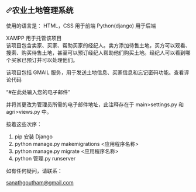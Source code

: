 <div class="Box-sc-g0xbh4-0 bJMeLZ js-snippet-clipboard-copy-unpositioned" data-hpc="true"><article class="markdown-body entry-content container-lg" itemprop="text"><h1 tabindex="-1" dir="auto"><a id="user-content-agricutural-land-management-system" class="anchor" aria-hidden="true" tabindex="-1" href="#agricutural-land-management-system"><svg class="octicon octicon-link" viewBox="0 0 16 16" version="1.1" width="16" height="16" aria-hidden="true"><path d="m7.775 3.275 1.25-1.25a3.5 3.5 0 1 1 4.95 4.95l-2.5 2.5a3.5 3.5 0 0 1-4.95 0 .751.751 0 0 1 .018-1.042.751.751 0 0 1 1.042-.018 1.998 1.998 0 0 0 2.83 0l2.5-2.5a2.002 2.002 0 0 0-2.83-2.83l-1.25 1.25a.751.751 0 0 1-1.042-.018.751.751 0 0 1-.018-1.042Zm-4.69 9.64a1.998 1.998 0 0 0 2.83 0l1.25-1.25a.751.751 0 0 1 1.042.018.751.751 0 0 1 .018 1.042l-1.25 1.25a3.5 3.5 0 1 1-4.95-4.95l2.5-2.5a3.5 3.5 0 0 1 4.95 0 .751.751 0 0 1-.018 1.042.751.751 0 0 1-1.042.018 1.998 1.998 0 0 0-2.83 0l-2.5 2.5a1.998 1.998 0 0 0 0 2.83Z"></path></svg></a><font style="vertical-align: inherit;"><font style="vertical-align: inherit;">农业土地管理系统</font></font></h1>
<p dir="auto"><font style="vertical-align: inherit;"><font style="vertical-align: inherit;">使用的语言是： HTML，CSS 用于前端 Python(django) 用于后端</font></font></p>
<p dir="auto"><font style="vertical-align: inherit;"><font style="vertical-align: inherit;">XAMPP 用于托管该项目</font></font><br><font style="vertical-align: inherit;"><font style="vertical-align: inherit;">
该项目包含卖家、买家、帮助买家的经纪人。</font><font style="vertical-align: inherit;">卖方添加待售土地，买方可以观看、搜索、购买待售土地，甚至可以预订经纪人帮助他们购买土地。</font><font style="vertical-align: inherit;">经纪人可以看到哪个买家已预订并可以处理他们。</font></font></p>
<p dir="auto"><font style="vertical-align: inherit;"><font style="vertical-align: inherit;">该项目包括 GMAIL 服务，用于发送土地信息、买家信息和忘记密码功能。</font><font style="vertical-align: inherit;">查看评论代码</font></font></p>
<p dir="auto"><font style="vertical-align: inherit;"><font style="vertical-align: inherit;">“#在此处输入您的电子邮件”</font></font></p>
<p dir="auto"><font style="vertical-align: inherit;"><font style="vertical-align: inherit;">并将其更改为管理员所需的电子邮件地址，此注释存在于 main&gt;settings.py 和 agri&gt;views.py 中。</font></font></p>
<p dir="auto"><font style="vertical-align: inherit;"><font style="vertical-align: inherit;">按着这些次序：</font></font></p>
<ol dir="auto">
<li><font style="vertical-align: inherit;"><font style="vertical-align: inherit;">pip 安装 Django</font></font></li>
<li><font style="vertical-align: inherit;"><font style="vertical-align: inherit;">python manage.py makemigrations &lt;应用程序名称&gt;</font></font></li>
<li><font style="vertical-align: inherit;"><font style="vertical-align: inherit;">python manage.py migrate &lt;应用程序名称&gt;</font></font></li>
<li><font style="vertical-align: inherit;"><font style="vertical-align: inherit;">python 管理.py runserver</font></font></li>
</ol>
<p dir="auto"><font style="vertical-align: inherit;"><font style="vertical-align: inherit;">如有任何疑问，请联系：</font></font></p>
<p dir="auto"><a href="mailto:sanathgoutham@gmail.com"><font style="vertical-align: inherit;"><font style="vertical-align: inherit;">sanathgoutham@gmail.com</font></font></a></p>
</article></div>
